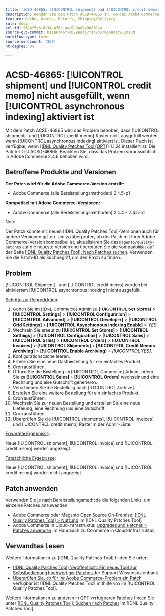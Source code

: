 ```yaml
---
title: 'ACSD-46865: [!UICONTROL shipment] und [!UICONTROL credit memo] nicht ausgefüllt, wenn [!UICONTROL asynchronous indexing] aktiviert ist'
description: Wenden Sie den Patch ACSD-46865 an, um das Adobe Commerce-Problem zu beheben, bei dem [!UICONTROL shipment]- und [!UICONTROL credit memo]-Raster nicht ausgefüllt werden, wenn [!UICONTROL asynchronous indexing] aktiviert ist.
feature: Cache, Orders, Returns, Shipping/Delivery
role: Admin
exl-id: 6f84f5b6-6c34-476c-aae5-9a8ba306f8e4
source-git-commit: 011a6f46f76029eaf67f172b576e58dac9710a3d
workflow-type: tm+mt
source-wordcount: '369'
ht-degree: 0%

---
```


# ACSD-46865: [!UICONTROL shipment] und [!UICONTROL credit memo] nicht ausgefüllt, wenn [!UICONTROL asynchronous indexing] aktiviert ist

Mit dem Patch ACSD-46865 wird das Problem behoben, dass [!UICONTROL shipment]- und [!UICONTROL credit memo]-Raster nicht ausgefüllt werden, wenn [!UICONTROL asynchronous indexing] aktiviert ist. Dieser Patch ist verfügbar, wenn [[!DNL Quality Patches Tool (QPT)]](https://experienceleague.adobe.com/en/docs/commerce-operations/tools/quality-patches-tool/quality-patches-tool-to-self-serve-quality-patches) 1.1.24 installiert ist. Die Patch-ID ist ACSD-46865. Beachten Sie, dass das Problem voraussichtlich in Adobe Commerce 2.4.6 behoben wird.

## Betroffene Produkte und Versionen

**Der Patch wird für die Adobe Commerce-Version erstellt:**

* Adobe Commerce (alle Bereitstellungsmethoden) 2.4.5-p1

**Kompatibel mit Adobe Commerce-Versionen:**

* Adobe Commerce (alle Bereitstellungsmethoden) 2.4.4 - 2.4.5-p1

>[!NOTE]
>
>Der Patch könnte mit neuen [!DNL Quality Patches Tool]-Versionen auch für andere Versionen gelten. Um zu überprüfen, ob der Patch mit Ihrer Adobe Commerce-Version kompatibel ist, aktualisieren Sie das `magento/quality-patches` auf die neueste Version und überprüfen Sie die Kompatibilität auf der Seite [[!DNL Quality Patches Tool]: Nach Patches suchen](https://experienceleague.adobe.com/tools/commerce-quality-patches/index.html). Verwenden Sie die Patch-ID als Suchbegriff, um den Patch zu finden.

## Problem

[!UICONTROL Shipment]- und [!UICONTROL credit memo] werden bei aktiviertem [!UICONTROL asynchronous indexing] nicht ausgefüllt.

<u>Schritte zur Reproduktion</u>:

1. Gehen Sie im [!DNL Commerce] Admin zu **[!UICONTROL Set Stores]** > **[!UICONTROL Settings]** > **[!UICONTROL Configuration]** > **[!UICONTROL Advanced]** > **[!UICONTROL Developer]** > **[!UICONTROL Grid Settings]** > **[!UICONTROL Asynchronous indexing Enable]** = *YES*.
2. Wechseln Sie erneut zu **[!UICONTROL Set Stores]** > **[!UICONTROL Settings]** > **[!UICONTROL Configuration]** > **[!UICONTROL Sales]** > **[!UICONTROL Sales]** > **[!UICONTROL Orders]** > **[!UICONTROL Invoices]** > **[!UICONTROL Shipments]** > **[!UICONTROL Credit Memos Archiving]** > **[!UICONTROL Enable Archiving]** = *[!UICONTROL YES]*.
3. Konfigurationscache leeren.
4. Erteilen Sie eine neue Gastbestellung für ein einfaches Produkt.
5. Cron ausführen.
6. Öffnen Sie die Bestellung im [!UICONTROL Commerce] Admin, indem Sie zu **[!UICONTROL Sales]** > **[!UICONTROL Orders]** wechseln und eine Rechnung und eine Gutschrift generieren.
7. Verschieben Sie die Bestellung nach [!UICONTROL Archive].
8. Erstellen Sie eine weitere Bestellung für ein einfaches Produkt.
9. Cron ausführen.
10. Wechseln Sie zur neuen Bestellung und erstellen Sie eine neue Lieferung, eine Rechnung und eine Gutschrift.
11. Cron ausführen.
12. Überprüfen Sie die [!UICONTROL shipments], [!UICONTROL invoices] und [!UICONTROL credit memo] Raster in der Admin-Liste.

<u>Erwartete Ergebnisse</u>:

Neue [!UICONTROL shipment], [!UICONTROL invoice] und [!UICONTROL credit memo] werden angezeigt.

<u>Tatsächliche Ergebnisse</u>:

Neue [!UICONTROL shipment], [!UICONTROL invoice] und [!UICONTROL credit memo] werden nicht angezeigt.

## Patch anwenden

Verwenden Sie je nach Bereitstellungsmethode die folgenden Links, um einzelne Patches anzuwenden:

* Adobe Commerce oder Magento Open Source On-Premise: [[!DNL Quality Patches Tool] > Nutzung](/help/tools/quality-patches-tool/usage.md) im [!DNL Quality Patches Tool].
* Adobe Commerce in Cloud-Infrastruktur: [Upgrades und Patches > Patches anwenden](https://experienceleague.adobe.com/docs/commerce-cloud-service/user-guide/develop/upgrade/apply-patches.html) im Handbuch zu Commerce in Cloud-Infrastruktur.

## Verwandtes Lesen

Weitere Informationen zu [!DNL Quality Patches Tool] finden Sie unter:

* [[!DNL Quality Patches Tool] Veröffentlicht: Ein neues Tool zur Selbstbedienung hochwertiger Patches ](https://experienceleague.adobe.com/en/docs/commerce-operations/tools/quality-patches-tool/quality-patches-tool-to-self-serve-quality-patches) der Support-Wissensdatenbank.
* [Überprüfen Sie, ob für Ihr Adobe Commerce-Problem ein Patch verfügbar ist [!DNL Quality Patches Tool]](/help/tools/quality-patches-tool/patches-available-in-qpt/check-patch-for-magento-issue-with-magento-quality-patches.md) mithilfe von im [!UICONTROL Quality Patches Tool].


Weitere Informationen zu anderen in QPT verfügbaren Patches finden Sie unter [[!DNL Quality Patches Tool]: Suchen nach Patches](https://experienceleague.adobe.com/tools/commerce-quality-patches/index.html) im [!DNL Quality Patches Tool].
